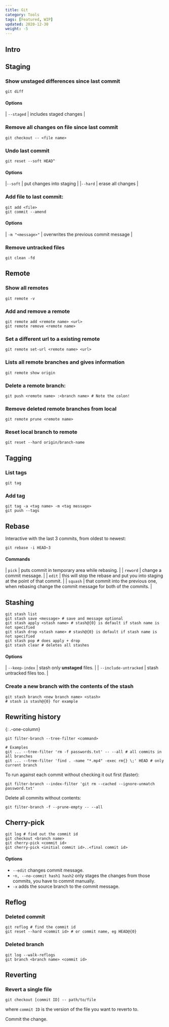 ```yaml
---
title: Git
category: Tools
tags: [Featured, WIP]
updated: 2020-12-30
weight: -5
---
```


Intro
-------------------------------------

Staging
-------------------------------------

### Show unstaged differences since last commit

```shell
git diff
```

#### Options

| `--staged` | includes staged changes |

### Remove all changes on file since last commit

```shell
git checkout -- <file name>
```

### Undo last commit

```shell
git reset --soft HEAD^
```

#### Options

|`--soft` | put changes into staging |
|`--hard` | erase all changes |

### Add file to last commit:

```shell
git add <file>
git commit --amend
```

#### Options

| `-m "<message>"` | overwrites the previous commit message |

### Remove untracked files

```shell
git clean -fd
```


Remote
-------------------------------------

### Show all remotes

```shell
git remote -v
```

### Add and remove a remote

```shell
git remote add <remote name> <url>
git remote remove <remote name>
```

### Set a different url to a existing remote

```shell
git remote set-url <remote name> <url>
```

### Lists all remote branches and gives information

```shell
git remote show origin
```

### Delete a remote branch:

```shell
git push <remote name> :<branch name> # Note the colon!
```

### Remove deleted remote branches from local

```shell
git remote prune <remote name>
```

### Reset local branch to remote

```shell
git reset --hard origin/branch-name
```


Tagging
-------------------------------------

### List tags

```shell
git tag
```

### Add tag

```shell
git tag -a <tag name> -m <tag message>
git push --tags
```


Rebase
-------------------------------------

Interactive with the last 3 commits, from oldest to newest:

```shell
git rebase -i HEAD~3
```

#### Commands

| `pick`   | puts commit in temporary area while rebasing. |
| `reword` | change a commit message. |
| `edit`   | this will stop the rebase and put you into staging at the point of that commit. |
| `squash` | that commit into the previous one, when rebasing change the commit message for both of the commits. |

Stashing
-------------------------------------

```shell
git stash list
git stash save <message> # save and message optional
git stash apply <stash name> # stash@{0} is default if stash name is not specified
git stash drop <stash name> # stash@{0} is default if stash name is not specified
git stash pop # does apply + drop
git stash clear # deletes all stashes
```

#### Options

| `--keep-index` | stash only **unstaged** files. |
| `--include-untracked` | stash untracked files too. |

### Create a new branch with the contents of the stash

```shell
git stash branch <new branch name> <stash>
# stash is stash@{0} for example
```


Rewriting history
-------------------------------------
{: .-one-column}

```shell
git filter-branch --tree-filter <command>

# Examples
git ... --tree-filter 'rm -f passwords.txt' -- --all # all commits in all branches
git ... --tree-filter 'find . -name "*.mp4" -exec rm{} \;' HEAD # only current branch
```

To run against each commit without checking it out first (faster):

```shell
git filter-branch --index-filter 'git rm --cached --ignore-unmatch password.txt'
```

Delete all commits without contents:

```shell
git filter-branch -f --prune-empty -- --all
```


Cherry-pick
-------------------------------------

```shell
git log # find out the commit id
git checkout <branch name>
git cherry-pick <commit id>
git cherry-pick <initial commit id>..<final commit id>
```

#### Options

- `--edit` changes commit message.
- -`n, --no-commit hash1 hash2` only stages the changes from those commits, you have to commit manually.
- `-x` adds the source branch to the commit message.


Reflog
-------------------------------------

### Deleted commit

```shell
git reflog # find the commit id
git reset --hard <commit id> # or commit name, eg HEAD@{0}
```

### Deleted branch

```shell
git log --walk-reflogs
git branch <branch name> <commit id>
```


Reverting
-------------------------------------

### Revert a single file

```shell
git checkout [commit ID] -- path/to/file
```

where `commit ID` is the version of the file you want to reverto to.

Commit the change.

